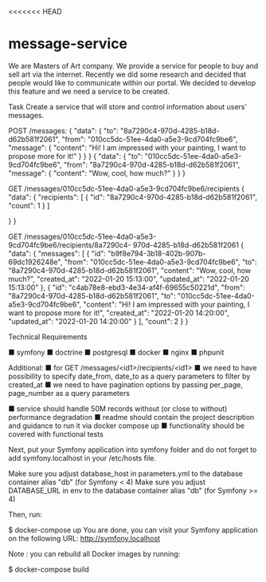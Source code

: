 <<<<<<< HEAD
# message-service


We are Masters of Art company. We provide a service for people to buy and sell art via the internet.
Recently we did some research and decided that people would like to communicate within our
portal. We decided to develop this feature and we need a service to be created.

Task
Create a service that will store and control information about users&#39; messages.

POST /messages:
{
&quot;data&quot;: {
&quot;to&quot;: &quot;8a7290c4-970d-4285-b18d-d62b581f2061&quot;,
&quot;from&quot;: &quot;010cc5dc-51ee-4da0-a5e3-9cd704fc9be6&quot;,
&quot;message&quot;: {
&quot;content&quot;: &quot;Hi! I am impressed with your painting, I want to
propose more for it!&quot;
}
}
}
{
&quot;data&quot;: {
&quot;to&quot;: &quot;010cc5dc-51ee-4da0-a5e3-9cd704fc9be6&quot;,
&quot;from&quot;: &quot;8a7290c4-970d-4285-b18d-d62b581f2061&quot;,
&quot;message&quot;: {
&quot;content&quot;: &quot;Wow, cool, how much?&quot;
}
}
}

GET /messages/010cc5dc-51ee-4da0-a5e3-9cd704fc9be6/recipients {
&quot;data&quot;: {
&quot;recipients&quot;: [
{
&quot;id&quot;: &quot;8a7290c4-970d-4285-b18d-d62b581f2061&quot;,
&quot;count&quot;: 1
}
]

}
}

GET /messages/010cc5dc-51ee-4da0-a5e3-9cd704fc9be6/recipients/8a7290c4-
970d-4285-b18d-d62b581f2061
{
&quot;data&quot;: {
&quot;messages&quot;: [
{
&quot;id&quot;: &quot;b9f8e794-3b18-402b-907b-69dc1926248e&quot;,
&quot;from&quot;: &quot;010cc5dc-51ee-4da0-a5e3-9cd704fc9be6&quot;,
&quot;to&quot;: &quot;8a7290c4-970d-4285-b18d-d62b581f2061&quot;,
&quot;content&quot;: &quot;Wow, cool, how much?&quot;,
&quot;created_at&quot;: &quot;2022-01-20 15:13:00&quot;,
&quot;updated_at&quot;: &quot;2022-01-20 15:13:00&quot;
},
{
&quot;id&quot;: &quot;c4ab78e8-ebd3-4e34-af4f-69655c50221d&quot;,
&quot;from&quot;: &quot;8a7290c4-970d-4285-b18d-d62b581f2061&quot;,
&quot;to&quot;: &quot;010cc5dc-51ee-4da0-a5e3-9cd704fc9be6&quot;,
&quot;content&quot;: &quot;Hi! I am impressed with your painting, I want to
propose more for it!&quot;,
&quot;created_at&quot;: &quot;2022-01-20 14:20:00&quot;,
&quot;updated_at&quot;: &quot;2022-01-20 14:20:00&quot;
}
],
&quot;count&quot;: 2
}
}

Technical Requirements

■ symfony
■ doctrine
■ postgresql
■ docker
■ nginx
■ phpunit

Additional:
■ for GET /messages/&lt;id1&gt;/recipients/&lt;id1&gt;
■ we need to have possibility to specify date_from, date_to as a query parameters to
filter by created_at
■ we need to have pagination options by passing per_page, page_number as a query
parameters

■ service should handle 50M records without (or close to without) performance degradation
■ readme should contain the project description and guidance to run it via docker compose up
■ functionality should be covered with functional tests



Next, put your Symfony application into symfony folder and do not forget to add symfony.localhost in your /etc/hosts file.

Make sure you adjust database_host in parameters.yml to the database container alias "db" (for Symfony < 4) Make sure you adjust DATABASE_URL in env to the database container alias "db" (for Symfony >= 4)

Then, run:

$ docker-compose up
You are done, you can visit your Symfony application on the following URL: http://symfony.localhost 

Note : you can rebuild all Docker images by running:

$ docker-compose build

